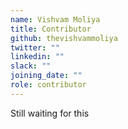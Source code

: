 ```yaml
---
name: Vishvam Moliya
title: Contributor
github: thevishvammoliya
twitter: ""
linkedin: ""
slack: ""
joining_date: ""
role: contributor
---
```


Still waiting for this
